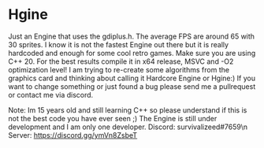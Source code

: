 # Hgine
Just an Engine that uses the gdiplus.h. The average FPS are around 65 with 30 sprites. I know it is not the fastest Engine out there but it is really hardcoded and enough for some cool retro games.
Make sure you are using C++ 20. For the best results compile it in x64 release, MSVC and -O2 optimization level! I am trying to re-create some algorithms from the graphics card and thinking about calling it Hardcore Engine or Hgine:) If you want to change something or just found a bug please send me a pullrequest or contact me via discord.

Note:
Im 15 years old and still learning C++ so please understand if this is not the best code you have ever seen ;)
The Engine is still under development and I am only one developer.
Discord: survivalizeed#7659\n
Server: https://discord.gg/ymVn8ZsbeT
